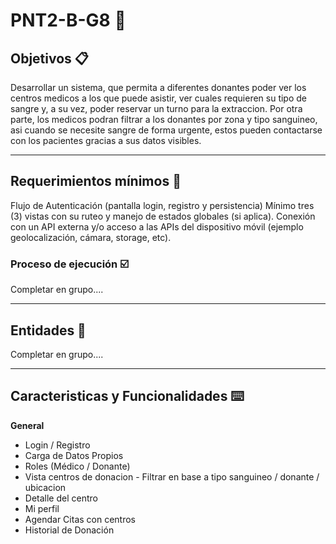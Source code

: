 # PNT2-B-G8 📖

## Objetivos 📋
Desarrollar un sistema, que permita a diferentes donantes poder ver los centros medicos a los que puede asistir, ver cuales requieren su tipo de sangre y, a su vez, poder reservar un turno para la extraccion.
Por otra parte, los medicos podran filtrar a los donantes por zona y tipo sanguineo, asi cuando se necesite sangre de forma urgente, estos pueden contactarse con los pacientes gracias a sus datos visibles.

<hr />

## Requerimientos mínimos 📢
Flujo de Autenticación (pantalla login, registro y persistencia)
Mínimo tres (3) vistas con su ruteo y manejo de estados globales (si aplica).
Conexión con un API externa y/o acceso a las APIs del dispositivo móvil (ejemplo geolocalización, cámara, storage, etc).


### Proceso de ejecución ☑️
Completar en grupo....

<hr />

## Entidades 📄

Completar en grupo....


<hr />

## Caracteristicas y Funcionalidades ⌨️


**General**

- Login / Registro
- Carga de Datos Propios
- Roles (Médico / Donante)
- Vista centros de donacion - Filtrar en base a tipo sanguineo / donante / ubicacion
- Detalle del centro
- Mi perfil
- Agendar Citas con centros
- Historial de Donación
